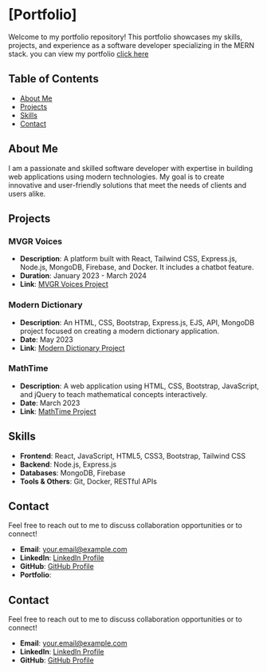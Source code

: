 # [Portfolio]

Welcome to my portfolio repository! This portfolio showcases my skills, projects, and experience as a software developer specializing in the MERN stack. you can view my portfolio [click here](https://kalyani179.github.io/portfolio/)

## Table of Contents
- [About Me](#about-me)
- [Projects](#projects)
- [Skills](#skills)
- [Contact](#contact)

## About Me
I am a passionate and skilled software developer with expertise in building web applications using modern technologies. My goal is to create innovative and user-friendly solutions that meet the needs of clients and users alike.

## Projects

### MVGR Voices
- **Description**: A platform built with React, Tailwind CSS, Express.js, Node.js, MongoDB, Firebase, and Docker. It includes a chatbot feature.
- **Duration**: January 2023 - March 2024
- **Link**: [MVGR Voices Project](https://example.com)

### Modern Dictionary
- **Description**: An HTML, CSS, Bootstrap, Express.js, EJS, API, MongoDB project focused on creating a modern dictionary application.
- **Date**: May 2023
- **Link**: [Modern Dictionary Project](https://example.com)

### MathTime
- **Description**: A web application using HTML, CSS, Bootstrap, JavaScript, and jQuery to teach mathematical concepts interactively.
- **Date**: March 2023
- **Link**: [MathTime Project](https://example.com)

## Skills
- **Frontend**: React, JavaScript, HTML5, CSS3, Bootstrap, Tailwind CSS
- **Backend**: Node.js, Express.js
- **Databases**: MongoDB, Firebase
- **Tools & Others**: Git, Docker, RESTful APIs

## Contact
Feel free to reach out to me to discuss collaboration opportunities or to connect!
- **Email**: your.email@example.com
- **LinkedIn**: [LinkedIn Profile](https://www.linkedin.com/in/yourprofile)
- **GitHub**: [GitHub Profile](https://github.com/yourusername)
- **Portfolio**: 


## Contact
Feel free to reach out to me to discuss collaboration opportunities or to connect!
- **Email**: your.email@example.com
- **LinkedIn**: [LinkedIn Profile](https://www.linkedin.com/in/yourprofile)
- **GitHub**: [GitHub Profile](https://github.com/yourusername)
